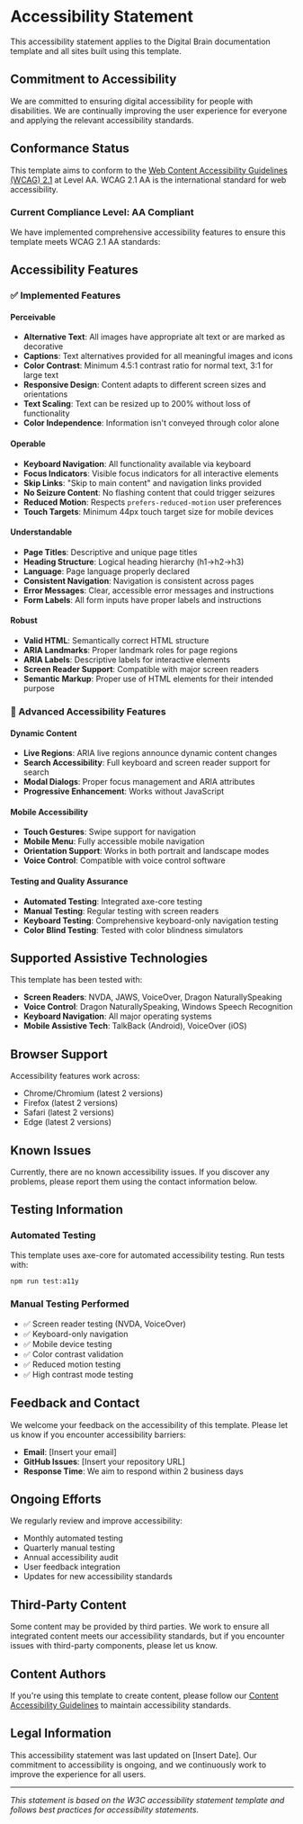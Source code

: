 # Accessibility Statement

This accessibility statement applies to the Digital Brain documentation template and all sites built using this template.

## Commitment to Accessibility

We are committed to ensuring digital accessibility for people with disabilities. We are continually improving the user experience for everyone and applying the relevant accessibility standards.

## Conformance Status

This template aims to conform to the [Web Content Accessibility Guidelines (WCAG) 2.1](https://www.w3.org/WAI/WCAG21/quickref/) at Level AA. WCAG 2.1 AA is the international standard for web accessibility.

### Current Compliance Level: **AA Compliant**

We have implemented comprehensive accessibility features to ensure this template meets WCAG 2.1 AA standards:

## Accessibility Features

### ✅ Implemented Features

#### Perceivable
- **Alternative Text**: All images have appropriate alt text or are marked as decorative
- **Captions**: Text alternatives provided for all meaningful images and icons
- **Color Contrast**: Minimum 4.5:1 contrast ratio for normal text, 3:1 for large text
- **Responsive Design**: Content adapts to different screen sizes and orientations
- **Text Scaling**: Text can be resized up to 200% without loss of functionality
- **Color Independence**: Information isn't conveyed through color alone

#### Operable
- **Keyboard Navigation**: All functionality available via keyboard
- **Focus Indicators**: Visible focus indicators for all interactive elements
- **Skip Links**: "Skip to main content" and navigation links provided
- **No Seizure Content**: No flashing content that could trigger seizures
- **Reduced Motion**: Respects `prefers-reduced-motion` user preferences
- **Touch Targets**: Minimum 44px touch target size for mobile devices

#### Understandable
- **Page Titles**: Descriptive and unique page titles
- **Heading Structure**: Logical heading hierarchy (h1→h2→h3)
- **Language**: Page language properly declared
- **Consistent Navigation**: Navigation is consistent across pages
- **Error Messages**: Clear, accessible error messages and instructions
- **Form Labels**: All form inputs have proper labels and instructions

#### Robust
- **Valid HTML**: Semantically correct HTML structure
- **ARIA Landmarks**: Proper landmark roles for page regions
- **ARIA Labels**: Descriptive labels for interactive elements
- **Screen Reader Support**: Compatible with major screen readers
- **Semantic Markup**: Proper use of HTML elements for their intended purpose

### 🔧 Advanced Accessibility Features

#### Dynamic Content
- **Live Regions**: ARIA live regions announce dynamic content changes
- **Search Accessibility**: Full keyboard and screen reader support for search
- **Modal Dialogs**: Proper focus management and ARIA attributes
- **Progressive Enhancement**: Works without JavaScript

#### Mobile Accessibility
- **Touch Gestures**: Swipe support for navigation
- **Mobile Menu**: Fully accessible mobile navigation
- **Orientation Support**: Works in both portrait and landscape modes
- **Voice Control**: Compatible with voice control software

#### Testing and Quality Assurance
- **Automated Testing**: Integrated axe-core testing
- **Manual Testing**: Regular testing with screen readers
- **Keyboard Testing**: Comprehensive keyboard-only navigation testing
- **Color Blind Testing**: Tested with color blindness simulators

## Supported Assistive Technologies

This template has been tested with:

- **Screen Readers**: NVDA, JAWS, VoiceOver, Dragon NaturallySpeaking
- **Voice Control**: Dragon NaturallySpeaking, Windows Speech Recognition
- **Keyboard Navigation**: All major operating systems
- **Mobile Assistive Tech**: TalkBack (Android), VoiceOver (iOS)

## Browser Support

Accessibility features work across:
- Chrome/Chromium (latest 2 versions)
- Firefox (latest 2 versions)
- Safari (latest 2 versions)
- Edge (latest 2 versions)

## Known Issues

Currently, there are no known accessibility issues. If you discover any problems, please report them using the contact information below.

## Testing Information

### Automated Testing
This template uses axe-core for automated accessibility testing. Run tests with:
```bash
npm run test:a11y
```

### Manual Testing Performed
- ✅ Screen reader testing (NVDA, VoiceOver)
- ✅ Keyboard-only navigation
- ✅ Mobile device testing
- ✅ Color contrast validation
- ✅ Reduced motion testing
- ✅ High contrast mode testing

## Feedback and Contact

We welcome your feedback on the accessibility of this template. Please let us know if you encounter accessibility barriers:

- **Email**: [Insert your email]
- **GitHub Issues**: [Insert your repository URL]
- **Response Time**: We aim to respond within 2 business days

## Ongoing Efforts

We regularly review and improve accessibility:
- Monthly automated testing
- Quarterly manual testing
- Annual accessibility audit
- User feedback integration
- Updates for new accessibility standards

## Third-Party Content

Some content may be provided by third parties. We work to ensure all integrated content meets our accessibility standards, but if you encounter issues with third-party components, please let us know.

## Content Authors

If you're using this template to create content, please follow our [Content Accessibility Guidelines](./content-accessibility-guidelines.md) to maintain accessibility standards.

## Legal Information

This accessibility statement was last updated on [Insert Date]. Our commitment to accessibility is ongoing, and we continuously work to improve the experience for all users.

---

*This statement is based on the W3C accessibility statement template and follows best practices for accessibility statements.*